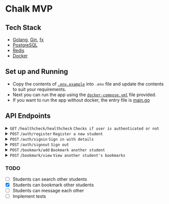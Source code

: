 # Chalk MVP

## Tech Stack
- [Golang](https://go.dev/), [Gin](https://gin-gonic.com/), [fx](https://uber-go.github.io/fx/)
- [PostgreSQL](https://www.postgresql.org/)
- [Redis](https://redis.io/)
- [Docker](https://www.docker.com/)

## Set up and Running
- Copy the contents of [`.env.example`](./.env.example) into `.env` file and update the contents to suit your requirements.
- Next you can run the app using the [`docker-compose.yml`](./docker-compose.yml) file provided.
- If you want to run the app without docker, the entry file is [main.go](./cmd/app/main.go)

## API Endpoints

<details>
  <summary>
    <code>GET</code>
    <code>/healthcheck/healthcheck</code>
    <code>Checks if user is authenticated or not</code>
  </summary>

  ### Parameters
  >|name|type|data type|description|
  >|----|----|---------|-----------|
  >|Token|Header|string|Format: `Bearer <Token>` where `Token` is the auth token received when logged in|

  ### Responses
  >|http code|response|
  >|---------|--------|
  >|200|`{"message": "ok"}`|
</details>

<details>
  <summary>
    <code>POST</code>
    <code>/auth/register</code>
    <code>Register a new student</code>
  </summary>

  ### Parameters
  >|name|type|data type|description|
  >|----|----|---------|-----------|
  >|StudentData|Body|JSON|Registers a new student and returns the ID back|

  ### Responses
  >|http code|response|
  >|---------|--------|
  >|201|`{"id": id}`|
  >|422|{"error": "User with email {email} already exists."}|
  >|400|`No information`. Returned when server cannot process json|

  ### StudentData 
  ```json
  {
    "name": "string",               
    "email": "string",              
    "password": "string",           
    "description"?: "string",        
    "university"?: "string",         
    "degree"?: "string",             
    "skills"?: "string",             
    "year_of_graduation"?: "string"
  }
```
</details>

<details>
  <summary>
    <code>POST</code>
    <code>/auth/signin</code>
    <code>Sign in with details</code>
  </summary>

  ### Parameters
  >|name|type|data type|description|
  >|----|----|---------|-----------|
  >|LoginData|Body|JSON|Sign into the server. Returns an authentication token to be used with other API endpoints|

  ### Responses
  >|http code|response|
  >|---------|--------|
  >|200|`{"token": token}`|
  >|401|{"error": "User with email {email} does not exist"} or {"error": "Invalid credentials"}|
  >|400|`No information`. Returned when server cannot process json|

  ### LoginData 
  ```json
  {
    "email": "string",              
    "password": "string"          
  }
```
</details>

<details>
  <summary>
    <code>POST</code>
    <code>/auth/signout</code>
    <code>Sign out</code>
  </summary>

  ### Parameters
  >|name|type|data type|description|
  >|----|----|---------|-----------|
  >|Token|Header|String|Format: `Bearer <Token>`|

  ### Responses
  >|http code|response|
  >|---------|--------|
  >|202|`{"message": ok}`|
</details>

<details>
  <summary>
    <code>POST</code>
    <code>/bookmark/add</code>
    <code>Bookmark another student</code>
  </summary>

  ### Parameters
  >|name|type|data type|description|
  >|----|----|---------|-----------|
  >|Token|Header|String|Format: `Bearer <Token>`|
  >|BookmarkData| Body|JSON|Student email you want to bookmark|


  ### Responses
  >|http code|response|
  >|---------|--------|
  >|202|`{"message": ok}`|
  >|400|`No information`. Returned when server cannot process json|

  ### BookmarkData 
  ```json 
  {
    "student_email": "string
  }
```
</details>

<details>
  <summary>
    <code>POST</code>
    <code>/bookmark/view</code>
    <code>View another student's bookmarks</code>
  </summary>

  ### Parameters
  >|name|type|data type|description|
  >|----|----|---------|-----------|
  >|Token|Header|String|Format: `Bearer <Token>`|
  >|BookmarkData| Body|JSON|Student's bookmarks you want to see|


  ### Responses
  >|http code|response|
  >|---------|--------|
  >|202|`{"message": ok}`|
  >|400|`No information`. Returned when server cannot process json|

  ### BookmarkData 
  ```json 
  {
    "student_email": "string
  }
```
</details>




### TODO 
- [ ] Students can search other students
- [x] Students can bookmark other students 
- [ ] Students can message each other
- [ ] Implement tests
